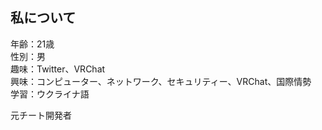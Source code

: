 ## 私について
年齢：21歳  
性別：男  
趣味：Twitter、VRChat  
興味：コンピューター、ネットワーク、セキュリティー、VRChat、国際情勢  
学習：ウクライナ語

元チート開発者
